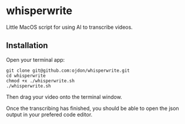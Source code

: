 # whisperwrite
Little MacOS script for using AI to transcribe videos. 

## Installation

Open your terminal app:

```
git clone git@github.com:ojdon/whisperwrite.git
cd whisperwrite
chmod +x ./whisperwrite.sh
./whisperwrite.sh
```

Then drag your video onto the terminal window. 

Once the transcribing has finished, you should be able to open the json output in your prefered code editor.

